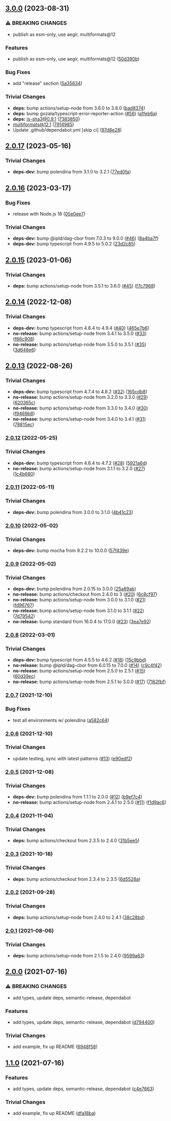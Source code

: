 ## [3.0.0](https://github.com/multiformats/js-sha3/compare/v2.0.17...v3.0.0) (2023-08-31)


### ⚠ BREAKING CHANGES

* publish as esm-only, use aegir, multiformats@12

### Features

* publish as esm-only, use aegir, multiformats@12 ([50d390b](https://github.com/multiformats/js-sha3/commit/50d390b6570e73664c8abfa31a04edc4952f3042))


### Bug Fixes

* add "release" section ([5a35634](https://github.com/multiformats/js-sha3/commit/5a35634fd51902f39fa57aa9c0e2c771fc744470))


### Trivial Changes

* **deps:** bump actions/setup-node from 3.6.0 to 3.8.0 ([bad8374](https://github.com/multiformats/js-sha3/commit/bad8374a92c5a9dfeace69ea9e4576cb6508a4ab))
* **deps:** bump gozala/typescript-error-reporter-action ([#56](https://github.com/multiformats/js-sha3/issues/56)) ([a1feb6a](https://github.com/multiformats/js-sha3/commit/a1feb6ab5342dfdc4c9da1a4c63b26279d2d26b9))
* **deps:** js-sha3@0.9.1 ([7383850](https://github.com/multiformats/js-sha3/commit/7383850132e86b0ca69a68a27956aae5e3ebd369))
* multiformats@12.1 ([7914985](https://github.com/multiformats/js-sha3/commit/791498545c9721d878b62c3a5d92c368e96eec1f))
* Update .github/dependabot.yml [skip ci] ([97d8e28](https://github.com/multiformats/js-sha3/commit/97d8e2830c0f07a2299ba9b9e44170ad4f77b27b))

## [2.0.17](https://github.com/multiformats/js-sha3/compare/v2.0.16...v2.0.17) (2023-05-16)


### Trivial Changes

* **deps-dev:** bump polendina from 3.1.0 to 3.2.1 ([77ed0fa](https://github.com/multiformats/js-sha3/commit/77ed0fa517768c5a71ad015495f339849b7c9f5a))

## [2.0.16](https://github.com/multiformats/js-sha3/compare/v2.0.15...v2.0.16) (2023-03-17)


### Bug Fixes

* release with Node.js 18 ([05e0ee7](https://github.com/multiformats/js-sha3/commit/05e0ee726c1cfc4d26708e65c67ef97afe5ffe57))


### Trivial Changes

* **deps-dev:** bump @ipld/dag-cbor from 7.0.3 to 9.0.0 ([#46](https://github.com/multiformats/js-sha3/issues/46)) ([8a4ba7f](https://github.com/multiformats/js-sha3/commit/8a4ba7fd178d374ab16a8b8470c8f43094db9cb4))
* **deps-dev:** bump typescript from 4.9.5 to 5.0.2 ([23d2c85](https://github.com/multiformats/js-sha3/commit/23d2c858772f1c5900ce31212b3c06bd68d16a48))

## [2.0.15](https://github.com/multiformats/js-sha3/compare/v2.0.14...v2.0.15) (2023-01-06)


### Trivial Changes

* **deps:** bump actions/setup-node from 3.5.1 to 3.6.0 ([#45](https://github.com/multiformats/js-sha3/issues/45)) ([f7c7968](https://github.com/multiformats/js-sha3/commit/f7c79687378bd5ff525a95f63b4bbf6622f7b313))

## [2.0.14](https://github.com/multiformats/js-sha3/compare/v2.0.13...v2.0.14) (2022-12-08)


### Trivial Changes

* **deps-dev:** bump typescript from 4.8.4 to 4.9.4 ([#40](https://github.com/multiformats/js-sha3/issues/40)) ([465e7b6](https://github.com/multiformats/js-sha3/commit/465e7b6ce1eb3d372edb7a4e9d4165b149f3f02b))
* **no-release:** bump actions/setup-node from 3.4.1 to 3.5.0 ([#33](https://github.com/multiformats/js-sha3/issues/33)) ([f66c908](https://github.com/multiformats/js-sha3/commit/f66c90844014b210257070905c8c02d781c781b3))
* **no-release:** bump actions/setup-node from 3.5.0 to 3.5.1 ([#35](https://github.com/multiformats/js-sha3/issues/35)) ([3d648e6](https://github.com/multiformats/js-sha3/commit/3d648e6728e464e02b39a62757ca115be690562d))

## [2.0.13](https://github.com/multiformats/js-sha3/compare/v2.0.12...v2.0.13) (2022-08-26)


### Trivial Changes

* **deps-dev:** bump typescript from 4.7.4 to 4.8.2 ([#32](https://github.com/multiformats/js-sha3/issues/32)) ([165cdb8](https://github.com/multiformats/js-sha3/commit/165cdb8d683014d9a768c02ddf5e0f4aaf6bf8d0))
* **no-release:** bump actions/setup-node from 3.2.0 to 3.3.0 ([#29](https://github.com/multiformats/js-sha3/issues/29)) ([620365c](https://github.com/multiformats/js-sha3/commit/620365ce15610d85bc42562402d6b25031aefeb1))
* **no-release:** bump actions/setup-node from 3.3.0 to 3.4.0 ([#30](https://github.com/multiformats/js-sha3/issues/30)) ([f9469b8](https://github.com/multiformats/js-sha3/commit/f9469b8bdb7b05240752855da14ed9bb1772e4eb))
* **no-release:** bump actions/setup-node from 3.4.0 to 3.4.1 ([#31](https://github.com/multiformats/js-sha3/issues/31)) ([78815ec](https://github.com/multiformats/js-sha3/commit/78815ec7be5ee2e056fad110fa862d5d50e4a35e))

### [2.0.12](https://github.com/multiformats/js-sha3/compare/v2.0.11...v2.0.12) (2022-05-25)


### Trivial Changes

* **deps-dev:** bump typescript from 4.6.4 to 4.7.2 ([#28](https://github.com/multiformats/js-sha3/issues/28)) ([5921a6d](https://github.com/multiformats/js-sha3/commit/5921a6d7fd9a15385724c408300bafde7f1e7676))
* **no-release:** bump actions/setup-node from 3.1.1 to 3.2.0 ([#27](https://github.com/multiformats/js-sha3/issues/27)) ([1c4b680](https://github.com/multiformats/js-sha3/commit/1c4b68096a2899a602c5bd4bd7281a451241b0bc))

### [2.0.11](https://github.com/multiformats/js-sha3/compare/v2.0.10...v2.0.11) (2022-05-11)


### Trivial Changes

* **deps-dev:** bump polendina from 3.0.0 to 3.1.0 ([4b41c23](https://github.com/multiformats/js-sha3/commit/4b41c23ab95a7fe269298e03d79383fdf9d10400))

### [2.0.10](https://github.com/multiformats/js-sha3/compare/v2.0.9...v2.0.10) (2022-05-02)


### Trivial Changes

* **deps-dev:** bump mocha from 9.2.2 to 10.0.0 ([57f439e](https://github.com/multiformats/js-sha3/commit/57f439edf446c9e97bcbf992b99f487e3c99065d))

### [2.0.9](https://github.com/multiformats/js-sha3/compare/v2.0.8...v2.0.9) (2022-05-02)


### Trivial Changes

* **deps-dev:** bump polendina from 2.0.15 to 3.0.0 ([25a89ab](https://github.com/multiformats/js-sha3/commit/25a89ab9c28a7aa3dc2983b5d08e8b5a751f107c))
* **no-release:** bump actions/checkout from 2.4.0 to 3 ([#20](https://github.com/multiformats/js-sha3/issues/20)) ([6c8cf97](https://github.com/multiformats/js-sha3/commit/6c8cf970c737f3de3cc91381e58459be2959e1b5))
* **no-release:** bump actions/setup-node from 3.0.0 to 3.1.0 ([#21](https://github.com/multiformats/js-sha3/issues/21)) ([fd96767](https://github.com/multiformats/js-sha3/commit/fd967671ad95ee364320fbcb837ac1277159e9df))
* **no-release:** bump actions/setup-node from 3.1.0 to 3.1.1 ([#22](https://github.com/multiformats/js-sha3/issues/22)) ([7d79542](https://github.com/multiformats/js-sha3/commit/7d795424c3b76b55a28ca7dc0607ac6bc5ef90a1))
* **no-release:** bump standard from 16.0.4 to 17.0.0 ([#23](https://github.com/multiformats/js-sha3/issues/23)) ([3ea7e92](https://github.com/multiformats/js-sha3/commit/3ea7e92f4b8d029433e277649d81ab3b2812b17a))

### [2.0.8](https://github.com/multiformats/js-sha3/compare/v2.0.7...v2.0.8) (2022-03-01)


### Trivial Changes

* **deps-dev:** bump typescript from 4.5.5 to 4.6.2 ([#18](https://github.com/multiformats/js-sha3/issues/18)) ([15c9bbd](https://github.com/multiformats/js-sha3/commit/15c9bbd94fca1bdc5893e21dcae715c3c5c178f3))
* **no-release:** bump @ipld/dag-cbor from 6.0.15 to 7.0.0 ([#14](https://github.com/multiformats/js-sha3/issues/14)) ([c9c4f42](https://github.com/multiformats/js-sha3/commit/c9c4f42a08a1ce2c8d0193fd3b7cf50a3a45e804))
* **no-release:** bump actions/setup-node from 2.5.0 to 2.5.1 ([#15](https://github.com/multiformats/js-sha3/issues/15)) ([60d39ec](https://github.com/multiformats/js-sha3/commit/60d39ec934f83a19d267f7509b0f5e6d467b877d))
* **no-release:** bump actions/setup-node from 2.5.1 to 3.0.0 ([#17](https://github.com/multiformats/js-sha3/issues/17)) ([7162fbf](https://github.com/multiformats/js-sha3/commit/7162fbfa56f0be9535d32abd85459c44544db56a))

### [2.0.7](https://github.com/multiformats/js-sha3/compare/v2.0.6...v2.0.7) (2021-12-10)


### Bug Fixes

* test all environments w/ polendina ([a582c64](https://github.com/multiformats/js-sha3/commit/a582c6494cdf6632ecdee2b76a4af2f03f0b0868))

### [2.0.6](https://github.com/multiformats/js-sha3/compare/v2.0.5...v2.0.6) (2021-12-10)


### Trivial Changes

* update testing, sync with latest patterns ([#13](https://github.com/multiformats/js-sha3/issues/13)) ([e90edf2](https://github.com/multiformats/js-sha3/commit/e90edf2c8e0677cf7020b16a5cf02f8e60beac33))

### [2.0.5](https://github.com/mikeal/js-sha3/compare/v2.0.4...v2.0.5) (2021-12-08)


### Trivial Changes

* **deps-dev:** bump polendina from 1.1.1 to 2.0.0 ([#12](https://github.com/mikeal/js-sha3/issues/12)) ([b9ef7c4](https://github.com/mikeal/js-sha3/commit/b9ef7c460c8c3edc302be859f8b2464cba7a3b48))
* **no-release:** bump actions/setup-node from 2.4.1 to 2.5.0 ([#11](https://github.com/mikeal/js-sha3/issues/11)) ([f1d9ac6](https://github.com/mikeal/js-sha3/commit/f1d9ac6c5fbe1cf5f4a4b76b7d821895d080bed4))

### [2.0.4](https://github.com/mikeal/js-sha3/compare/v2.0.3...v2.0.4) (2021-11-04)


### Trivial Changes

* **deps:** bump actions/checkout from 2.3.5 to 2.4.0 ([31b5ee5](https://github.com/mikeal/js-sha3/commit/31b5ee56a037995cb7dc2dbc16917beba3b6f16c))

### [2.0.3](https://github.com/mikeal/js-sha3/compare/v2.0.2...v2.0.3) (2021-10-18)


### Trivial Changes

* **deps:** bump actions/checkout from 2.3.4 to 2.3.5 ([6d5528a](https://github.com/mikeal/js-sha3/commit/6d5528a3ea7321b51ca53d6bcac82ce624b81499))

### [2.0.2](https://github.com/mikeal/js-sha3/compare/v2.0.1...v2.0.2) (2021-09-28)


### Trivial Changes

* **deps:** bump actions/setup-node from 2.4.0 to 2.4.1 ([38c28bd](https://github.com/mikeal/js-sha3/commit/38c28bd298eff3f594e11dde3dd76c5b3a369cca))

### [2.0.1](https://github.com/mikeal/js-sha3/compare/v2.0.0...v2.0.1) (2021-08-06)


### Trivial Changes

* **deps:** bump actions/setup-node from 2.1.5 to 2.4.0 ([9599a63](https://github.com/mikeal/js-sha3/commit/9599a639d04392963ac73cbf98e0b2ea48e23427))

## [2.0.0](https://github.com/mikeal/js-sha3/compare/v1.1.1...v2.0.0) (2021-07-16)


### ⚠ BREAKING CHANGES

* add types, update deps, semantic-release, dependabot

### Features

* add types, update deps, semantic-release, dependabot ([d794400](https://github.com/mikeal/js-sha3/commit/d794400bf8f4d7f2096815ede9315ee311606012))


### Trivial Changes

* add example, fix up README ([6948f58](https://github.com/mikeal/js-sha3/commit/6948f5868647fe370cc25e4955b68bcd632f9e55))

## [1.1.0](https://github.com/mikeal/js-sha3/compare/v1.0.4...v1.1.0) (2021-07-16)


### Features

* add types, update deps, semantic-release, dependabot ([c4e7663](https://github.com/mikeal/js-sha3/commit/c4e76634f2e8836abb222be5571ed4994b6d5a1e))


### Trivial Changes

* add example, fix up README ([dfa18ba](https://github.com/mikeal/js-sha3/commit/dfa18ba0cf09860c2f7a04f11be7961f91c7f865))
